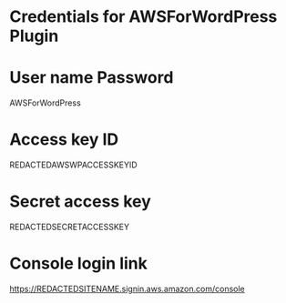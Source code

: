 # Credentials for AWSForWordPress Plugin
# User name	Password	
AWSForWordPress		
# Access key ID
REDACTEDAWSWPACCESSKEYID
# Secret access key
REDACTEDSECRETACCESSKEY
# Console login link
https://REDACTEDSITENAME.signin.aws.amazon.com/console